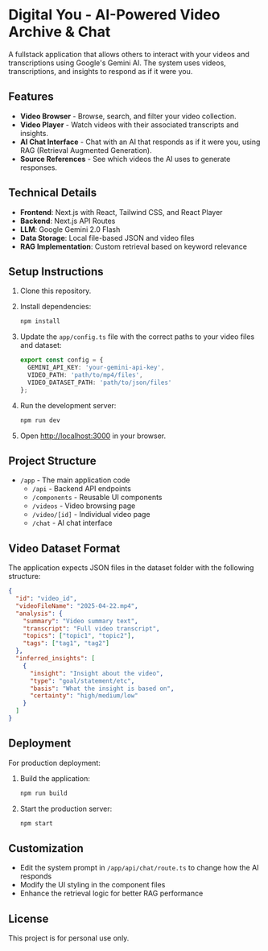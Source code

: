 # Digital You - AI-Powered Video Archive & Chat

A fullstack application that allows others to interact with your videos and transcriptions using Google's Gemini AI. The system uses videos, transcriptions, and insights to respond as if it were you.

## Features

- **Video Browser** - Browse, search, and filter your video collection.
- **Video Player** - Watch videos with their associated transcripts and insights.
- **AI Chat Interface** - Chat with an AI that responds as if it were you, using RAG (Retrieval Augmented Generation).
- **Source References** - See which videos the AI uses to generate responses.

## Technical Details

- **Frontend**: Next.js with React, Tailwind CSS, and React Player
- **Backend**: Next.js API Routes
- **LLM**: Google Gemini 2.0 Flash
- **Data Storage**: Local file-based JSON and video files
- **RAG Implementation**: Custom retrieval based on keyword relevance

## Setup Instructions

1. Clone this repository.

2. Install dependencies:
   ```bash
   npm install
   ```

3. Update the `app/config.ts` file with the correct paths to your video files and dataset:
   ```typescript
   export const config = {
     GEMINI_API_KEY: 'your-gemini-api-key',
     VIDEO_PATH: 'path/to/mp4/files',
     VIDEO_DATASET_PATH: 'path/to/json/files'
   };
   ```

4. Run the development server:
   ```bash
   npm run dev
   ```

5. Open [http://localhost:3000](http://localhost:3000) in your browser.

## Project Structure

- `/app` - The main application code
  - `/api` - Backend API endpoints
  - `/components` - Reusable UI components
  - `/videos` - Video browsing page
  - `/video/[id]` - Individual video page
  - `/chat` - AI chat interface

## Video Dataset Format

The application expects JSON files in the dataset folder with the following structure:

```json
{
  "id": "video_id",
  "videoFileName": "2025-04-22.mp4",
  "analysis": {
    "summary": "Video summary text",
    "transcript": "Full video transcript",
    "topics": ["topic1", "topic2"],
    "tags": ["tag1", "tag2"]
  },
  "inferred_insights": [
    {
      "insight": "Insight about the video",
      "type": "goal/statement/etc",
      "basis": "What the insight is based on",
      "certainty": "high/medium/low"
    }
  ]
}
```

## Deployment

For production deployment:

1. Build the application:
   ```bash
   npm run build
   ```

2. Start the production server:
   ```bash
   npm start
   ```

## Customization

- Edit the system prompt in `/app/api/chat/route.ts` to change how the AI responds
- Modify the UI styling in the component files
- Enhance the retrieval logic for better RAG performance

## License

This project is for personal use only.
